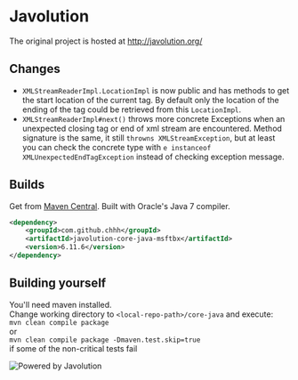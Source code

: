 # Javolution

The original project is hosted at http://javolution.org/

## Changes
 * `XMLStreamReaderImpl.LocationImpl` is now public and has methods to get the start location of the current tag. By default only the location of the ending of the tag could be retrieved from this `LocationImpl`.
 * `XMLStreamReaderImpl#next()` throws more concrete Exceptions when an unexpected
 closing tag or end of xml stream are encountered. Method signature is the same, it
 still `throwns XMLStreamException`, but at least you can check the concrete type with
 `e instanceof XMLUnexpectedEndTagException` instead of checking exception message.

## Builds
Get from [Maven Central](http://search.maven.org/#search%7Cgav%7C1%7Cg%3A%22com.github.chhh%22%20AND%20a%3A%22javolution-core-java-msftbx%22). Built with Oracle's Java 7 compiler.  
```xml
<dependency>
    <groupId>com.github.chhh</groupId>
    <artifactId>javolution-core-java-msftbx</artifactId>
    <version>6.11.6</version>
</dependency>
```  


## Building yourself
You'll need maven installed.<br/>
Change working directory to `<local-repo-path>/core-java` and execute:<br/>
`mvn clean compile package`<br/>
or<br/>
`mvn clean compile package -Dmaven.test.skip=true`<br/>
if some of the non-critical tests fail<br/>

![Powered by Javolution](http://javolution.org/css/img/javolution.png)
